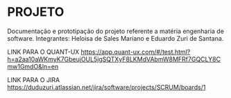 # PROJETO
Documentação e prototipação do projeto referente a matéria engenharia de software.
Integrantes: Heloisa de Sales Mariano e Eduardo Zuri de Santana.

LINK PARA O QUANT-UX
https://app.quant-ux.com/#/test.html?h=a2aa10aWKmyK7GbeujOUL5jgSQTXyF8LKMdVAbmW8MFRf7GQCLY8Cmw1GmdO&ln=en

LINK PARA O JIRA
https://duduzuri.atlassian.net/jira/software/projects/SCRUM/boards/1
